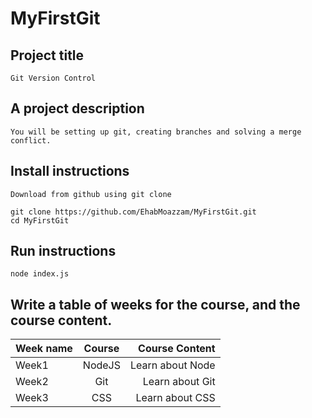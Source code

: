 # MyFirstGit
    
## Project title 
    Git Version Control
## A project description
    You will be setting up git, creating branches and solving a merge conflict.
## Install instructions
    Download from github using git clone
    
    git clone https://github.com/EhabMoazzam/MyFirstGit.git
    cd MyFirstGit

## Run instructions
    node index.js

## Write a table of weeks for the course, and the course content.
    
| Week name     | Course        | Course Content  |
| ------------- |:-------------:| ---------------:|
| Week1         | NodeJS        | Learn about Node|
| Week2         | Git           | Learn about Git |
| Week3         | CSS           | Learn about CSS |